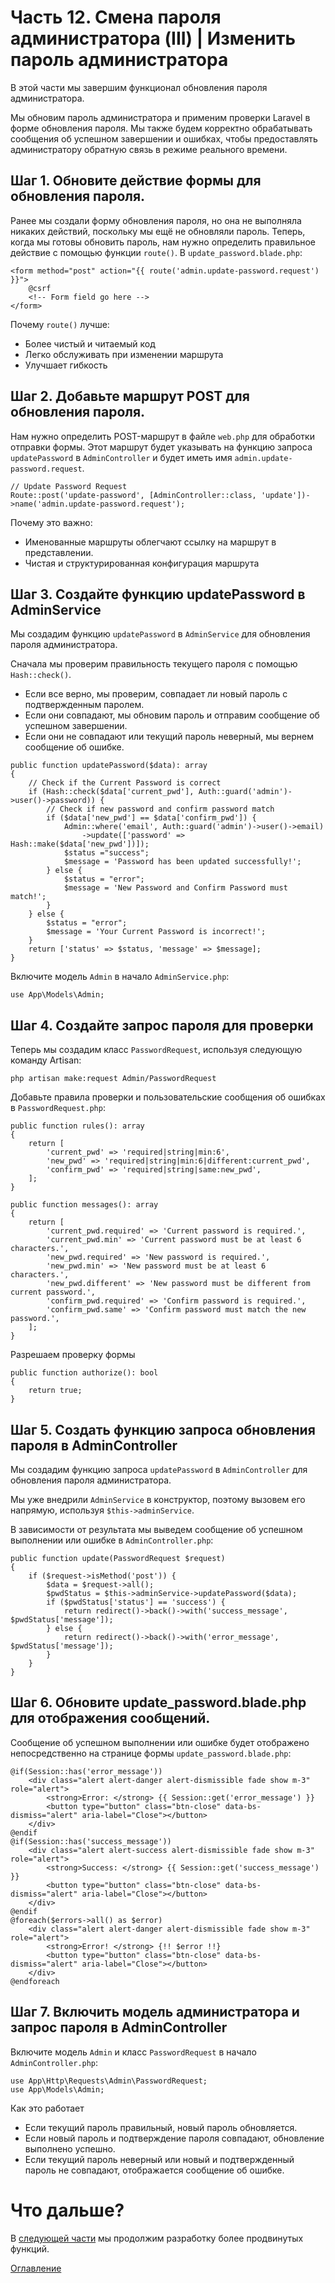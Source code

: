 # Часть 12. Смена пароля администратора (III) | Изменить пароль администратора
В этой части мы завершим функционал обновления пароля администратора.

Мы обновим пароль администратора и применим проверки Laravel в форме обновления пароля. Мы также будем корректно обрабатывать сообщения об успешном завершении и ошибках, чтобы предоставлять администратору обратную связь в режиме реального времени.
## Шаг 1. Обновите действие формы для обновления пароля.
Ранее мы создали форму обновления пароля, но она не выполняла никаких действий, поскольку мы ещё не обновляли пароль. Теперь, когда мы готовы обновить пароль, нам нужно определить правильное действие с помощью функции ```route()```. В ```update_password.blade.php```:
```
<form method="post" action="{{ route('admin.update-password.request') }}">
    @csrf
    <!-- Form field go here -->
</form>
```
Почему ```route()``` лучше:
- Более чистый и читаемый код
- Легко обслуживать при изменении маршрута
- Улучшает гибкость
## Шаг 2. Добавьте маршрут POST для обновления пароля.
Нам нужно определить POST-маршрут в файле ```web.php``` для обработки отправки формы. Этот маршрут будет указывать на функцию запроса ```updatePassword``` в ```AdminController``` и будет иметь имя ```admin.update-password.request```.
```
// Update Password Request
Route::post('update-password', [AdminController::class, 'update'])->name('admin.update-password.request');
```
Почему это важно:
- Именованные маршруты облегчают ссылку на маршрут в представлении.
- Чистая и структурированная конфигурация маршрута
## Шаг 3. Создайте функцию updatePassword в AdminService
Мы создадим функцию ```updatePassword``` в ```AdminService``` для обновления пароля администратора.

Сначала мы проверим правильность текущего пароля с помощью ```Hash::check()```.
- Если все верно, мы проверим, совпадает ли новый пароль с подтвержденным паролем.
- Если они совпадают, мы обновим пароль и отправим сообщение об успешном завершении.
- Если они не совпадают или текущий пароль неверный, мы вернем сообщение об ошибке.
```
public function updatePassword($data): array
{
    // Check if the Current Password is correct
    if (Hash::check($data['current_pwd'], Auth::guard('admin')->user()->password)) {
        // Check if new password and confirm password match
        if ($data['new_pwd'] == $data['confirm_pwd']) {
            Admin::where('email', Auth::guard('admin')->user()->email)
                ->update(['password' => Hash::make($data['new_pwd'])]);
            $status ="success";
            $message = 'Password has been updated successfully!';
        } else {
            $status = "error";
            $message = 'New Password and Confirm Password must match!';
        }
    } else {
        $status = "error";
        $message = 'Your Current Password is incorrect!';
    }
    return ['status' => $status, 'message' => $message];
}
```
Включите модель ```Admin``` в начало ```AdminService.php```:
```
use App\Models\Admin;
```
## Шаг 4. Создайте запрос пароля для проверки
Теперь мы создадим класс ```PasswordRequest```, используя следующую команду Artisan:
```
php artisan make:request Admin/PasswordRequest
```
Добавьте правила проверки и пользовательские сообщения об ошибках в ```PasswordRequest.php```:
```
public function rules(): array
{
    return [
        'current_pwd' => 'required|string|min:6',
        'new_pwd' => 'required|string|min:6|different:current_pwd',
        'confirm_pwd' => 'required|string|same:new_pwd',
    ];
}

public function messages(): array
{
    return [
        'current_pwd.required' => 'Current password is required.',
        'current_pwd.min' => 'Current password must be at least 6 characters.',
        'new_pwd.required' => 'New password is required.',
        'new_pwd.min' => 'New password must be at least 6 characters.',
        'new_pwd.different' => 'New password must be different from current password.',
        'confirm_pwd.required' => 'Confirm password is required.',
        'confirm_pwd.same' => 'Confirm password must match the new password.',
    ];
}
```
Разрешаем проверку формы
```
public function authorize(): bool
{
    return true;
}
```
## Шаг 5. Создать функцию запроса обновления пароля в AdminController
Мы создадим функцию запроса ```updatePassword``` в ```AdminController``` для обновления пароля администратора.

Мы уже внедрили ```AdminService``` в конструктор, поэтому вызовем его напрямую, используя ```$this->adminService```.

В зависимости от результата мы выведем сообщение об успешном выполнении или ошибке в ```AdminController.php```:
```
public function update(PasswordRequest $request)
{
    if ($request->isMethod('post')) {
        $data = $request->all();
        $pwdStatus = $this->adminService->updatePassword($data);
        if ($pwdStatus['status'] == 'success') {
            return redirect()->back()->with('success_message', $pwdStatus['message']);
        } else {
            return redirect()->back()->with('error_message', $pwdStatus['message']);
        }
    }
}
```
## Шаг 6. Обновите update_password.blade.php для отображения сообщений.
Сообщение об успешном выполнении или ошибке будет отображено непосредственно на странице формы ```update_password.blade.php```:
```
@if(Session::has('error_message'))
    <div class="alert alert-danger alert-dismissible fade show m-3" role="alert">
        <strong>Error: </strong> {{ Session::get('error_message') }}
        <button type="button" class="btn-close" data-bs-dismiss="alert" aria-label="Close"></button>
    </div>
@endif
@if(Session::has('success_message'))
    <div class="alert alert-success alert-dismissible fade show m-3" role="alert">
        <strong>Success: </strong> {{ Session::get('success_message') }}
        <button type="button" class="btn-close" data-bs-dismiss="alert" aria-label="Close"></button>
    </div>
@endif
@foreach($errors->all() as $error)
    <div class="alert alert-danger alert-dismissible fade show m-3" role="alert">
        <strong>Error! </strong> {!! $error !!}
        <button type="button" class="btn-close" data-bs-dismiss="alert" aria-label="Close"></button>
    </div>
@endforeach
```
## Шаг 7. Включить модель администратора и запрос пароля в AdminController
Включите модель ```Admin``` и класс ```PasswordRequest``` в начало ```AdminController.php```:
```
use App\Http\Requests\Admin\PasswordRequest;
use App\Models\Admin;
```
Как это работает
- Если текущий пароль правильный, новый пароль обновляется.
- Если новый пароль и подтверждение пароля совпадают, обновление выполнено успешно.
- Если текущий пароль неверный или новый и подтвержденный пароль не совпадают, отображается сообщение об ошибке.
# Что дальше?
В [следующей части](13.md) мы продолжим разработку более продвинутых функций.

[Оглавление](../README.md)
